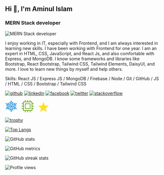 ## Hi 👋, I'm Aminul Islam
### MERN Stack developer
![MERN Stack developer](https://pbs.twimg.com/profile_banners/1318238641034907648/1670140579/1500x500)

I enjoy working in IT, especially with Frontend, and I am always interested in learning new skills. I have been working with Frontend for one year. I am an expert in HTML, CSS, JavaScript, and React Js, and also comfortable with Express, and MongoDB. I know some frameworks and libraries like Bootstrap, React Bootstrap, Tailwind CSS, Tailwind Elements, DaisyUI, and more. I love to learn new things by myself and help others.

Skills: React JS / Express JS / MongoDB / Firebase / Node / Git / GitHub / JS / HTML / CSS / Bootstrap / Tailwind CSS 



[<img src='https://cdn.jsdelivr.net/npm/simple-icons@3.0.1/icons/github.svg' alt='github' height='40'>](https://github.com/aminuls)  [<img src='https://cdn.jsdelivr.net/npm/simple-icons@3.0.1/icons/linkedin.svg' alt='linkedin' height='40'>](https://www.linkedin.com/in/aminuls/)  [<img src='https://cdn.jsdelivr.net/npm/simple-icons@3.0.1/icons/facebook.svg' alt='facebook' height='40'>](https://www.facebook.com/A.I.Aminuls)  [<img src='https://cdn.jsdelivr.net/npm/simple-icons@3.0.1/icons/twitter.svg' alt='twitter' height='40'>](https://twitter.com/aiaminuls)  [<img src='https://cdn.jsdelivr.net/npm/simple-icons@3.0.1/icons/stackoverflow.svg' alt='stackoverflow' height='40'>](https://stackoverflow.com/users/20680447)  

<a href='https://archiveprogram.github.com/'><img src='https://raw.githubusercontent.com/acervenky/animated-github-badges/master/assets/acbadge.gif' width='40' height='40'></a> <a href='https://docs.github.com/en/developers'><img src='https://raw.githubusercontent.com/acervenky/animated-github-badges/master/assets/devbadge.gif' width='40' height='40'></a> <a href='https://stars.github.com/'><img src='https://raw.githubusercontent.com/acervenky/animated-github-badges/master/assets/starbadge.gif' width='35' height='35'></a> 

[![trophy](https://github-profile-trophy.vercel.app/?username=aminuls)](https://github.com/ryo-ma/github-profile-trophy)

[![Top Langs](https://github-readme-stats.vercel.app/api/top-langs/?username=aminuls)](https://github.com/anuraghazra/github-readme-stats)

![GitHub stats](https://github-readme-stats.vercel.app/api?username=aminuls&show_icons=true&count_private=true)  

![GitHub metrics](https://metrics.lecoq.io/aminuls)  

![GitHub streak stats](https://streak-stats.demolab.com/?user=aminuls)  

![Profile views](https://gpvc.arturio.dev/aminuls)  
